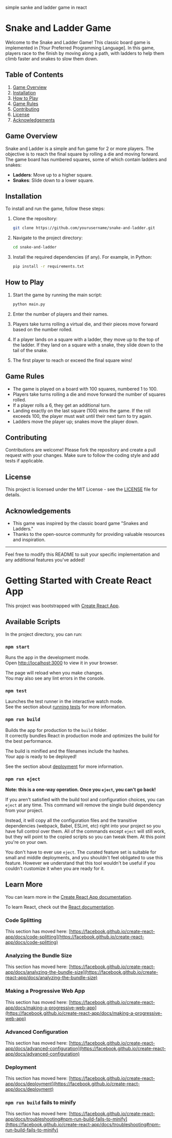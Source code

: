 simple sanke and ladder game in react

# Snake and Ladder Game

Welcome to the Snake and Ladder Game! This classic board game is implemented in [Your Preferred Programming Language]. In this game, players race to the finish by moving along a path, with ladders to help them climb faster and snakes to slow them down.

## Table of Contents

1. [Game Overview](#game-overview)
2. [Installation](#installation)
3. [How to Play](#how-to-play)
4. [Game Rules](#game-rules)
5. [Contributing](#contributing)
6. [License](#license)
7. [Acknowledgements](#acknowledgements)

## Game Overview

Snake and Ladder is a simple and fun game for 2 or more players. The objective is to reach the final square by rolling a die and moving forward. The game board has numbered squares, some of which contain ladders and snakes:

- **Ladders**: Move up to a higher square.
- **Snakes**: Slide down to a lower square.

## Installation

To install and run the game, follow these steps:

1. Clone the repository:

   ```bash
   git clone https://github.com/yourusername/snake-and-ladder.git
   ```

2. Navigate to the project directory:

   ```bash
   cd snake-and-ladder
   ```

3. Install the required dependencies (if any). For example, in Python:

   ```bash
   pip install -r requirements.txt
   ```

## How to Play

1. Start the game by running the main script:

   ```bash
   python main.py
   ```

2. Enter the number of players and their names.

3. Players take turns rolling a virtual die, and their pieces move forward based on the number rolled.

4. If a player lands on a square with a ladder, they move up to the top of the ladder. If they land on a square with a snake, they slide down to the tail of the snake.

5. The first player to reach or exceed the final square wins!

## Game Rules

- The game is played on a board with 100 squares, numbered 1 to 100.
- Players take turns rolling a die and move forward the number of squares rolled.
- If a player rolls a 6, they get an additional turn.
- Landing exactly on the last square (100) wins the game. If the roll exceeds 100, the player must wait until their next turn to try again.
- Ladders move the player up; snakes move the player down.

## Contributing

Contributions are welcome! Please fork the repository and create a pull request with your changes. Make sure to follow the coding style and add tests if applicable.

## License

This project is licensed under the MIT License - see the [LICENSE](LICENSE) file for details.

## Acknowledgements

- This game was inspired by the classic board game "Snakes and Ladders."
- Thanks to the open-source community for providing valuable resources and inspiration.

---

Feel free to modify this README to suit your specific implementation and any additional features you've added!
# Getting Started with Create React App

This project was bootstrapped with [Create React App](https://github.com/facebook/create-react-app).

## Available Scripts

In the project directory, you can run:

### `npm start`

Runs the app in the development mode.\
Open [http://localhost:3000](http://localhost:3000) to view it in your browser.

The page will reload when you make changes.\
You may also see any lint errors in the console.

### `npm test`

Launches the test runner in the interactive watch mode.\
See the section about [running tests](https://facebook.github.io/create-react-app/docs/running-tests) for more information.

### `npm run build`

Builds the app for production to the `build` folder.\
It correctly bundles React in production mode and optimizes the build for the best performance.

The build is minified and the filenames include the hashes.\
Your app is ready to be deployed!

See the section about [deployment](https://facebook.github.io/create-react-app/docs/deployment) for more information.

### `npm run eject`

**Note: this is a one-way operation. Once you `eject`, you can't go back!**

If you aren't satisfied with the build tool and configuration choices, you can `eject` at any time. This command will remove the single build dependency from your project.

Instead, it will copy all the configuration files and the transitive dependencies (webpack, Babel, ESLint, etc) right into your project so you have full control over them. All of the commands except `eject` will still work, but they will point to the copied scripts so you can tweak them. At this point you're on your own.

You don't have to ever use `eject`. The curated feature set is suitable for small and middle deployments, and you shouldn't feel obligated to use this feature. However we understand that this tool wouldn't be useful if you couldn't customize it when you are ready for it.

## Learn More

You can learn more in the [Create React App documentation](https://facebook.github.io/create-react-app/docs/getting-started).

To learn React, check out the [React documentation](https://reactjs.org/).

### Code Splitting

This section has moved here: [https://facebook.github.io/create-react-app/docs/code-splitting](https://facebook.github.io/create-react-app/docs/code-splitting)

### Analyzing the Bundle Size

This section has moved here: [https://facebook.github.io/create-react-app/docs/analyzing-the-bundle-size](https://facebook.github.io/create-react-app/docs/analyzing-the-bundle-size)

### Making a Progressive Web App

This section has moved here: [https://facebook.github.io/create-react-app/docs/making-a-progressive-web-app](https://facebook.github.io/create-react-app/docs/making-a-progressive-web-app)

### Advanced Configuration

This section has moved here: [https://facebook.github.io/create-react-app/docs/advanced-configuration](https://facebook.github.io/create-react-app/docs/advanced-configuration)

### Deployment

This section has moved here: [https://facebook.github.io/create-react-app/docs/deployment](https://facebook.github.io/create-react-app/docs/deployment)

### `npm run build` fails to minify

This section has moved here: [https://facebook.github.io/create-react-app/docs/troubleshooting#npm-run-build-fails-to-minify](https://facebook.github.io/create-react-app/docs/troubleshooting#npm-run-build-fails-to-minify)
